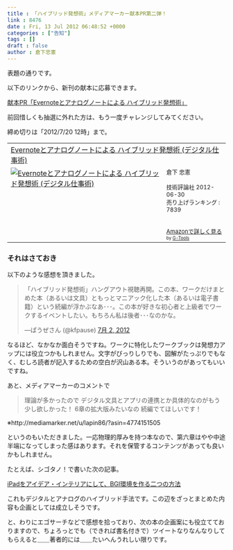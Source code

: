 ```yaml
---
title : 「ハイブリッド発想術」メディアマーカー献本PR第二弾！
link : 8476
date : Fri, 13 Jul 2012 06:48:52 +0000
categories : ["告知"]
tags : []
draft : false
author : 倉下忠憲
---
```


表題の通りです。

以下のリンクから、新刊の献本に応募できます。

<a href="http://mediamarker.net/adbook/list342">献本PR「Evernoteとアナログノートによる ハイブリッド発想術」</a>

前回惜しくも抽選に外れた方は、もう一度チャレンジしてみてください。

締め切りは「2012/7/20 12時」まで。

<table  border="0" cellpadding="5"><tr><td colspan="2"><a href="http://www.amazon.co.jp/Evernote%E3%81%A8%E3%82%A2%E3%83%8A%E3%83%AD%E3%82%B0%E3%83%8E%E3%83%BC%E3%83%88%E3%81%AB%E3%82%88%E3%82%8B-%E3%83%8F%E3%82%A4%E3%83%96%E3%83%AA%E3%83%83%E3%83%89%E7%99%BA%E6%83%B3%E8%A1%93-%E3%83%87%E3%82%B8%E3%82%BF%E3%83%AB%E4%BB%95%E4%BA%8B%E8%A1%93-%E5%80%89%E4%B8%8B-%E5%BF%A0%E6%86%B2/dp/4774151505%3FSubscriptionId%3D15SMZCTB9V8NGR2TW082%26tag%3Drashita1000-22%26linkCode%3Dxm2%26camp%3D2025%26creative%3D165953%26creativeASIN%3D4774151505" target="_blank">Evernoteとアナログノートによる ハイブリッド発想術 (デジタル仕事術)</a><img src="http://www.assoc-amazon.jp/e/ir?t=rashita1000-22&l=ur2&o=9" width="1" height="1" style="border: none;" alt="" /></td></tr><tr><td valign="top"><a href="http://www.amazon.co.jp/Evernote%E3%81%A8%E3%82%A2%E3%83%8A%E3%83%AD%E3%82%B0%E3%83%8E%E3%83%BC%E3%83%88%E3%81%AB%E3%82%88%E3%82%8B-%E3%83%8F%E3%82%A4%E3%83%96%E3%83%AA%E3%83%83%E3%83%89%E7%99%BA%E6%83%B3%E8%A1%93-%E3%83%87%E3%82%B8%E3%82%BF%E3%83%AB%E4%BB%95%E4%BA%8B%E8%A1%93-%E5%80%89%E4%B8%8B-%E5%BF%A0%E6%86%B2/dp/4774151505%3FSubscriptionId%3D15SMZCTB9V8NGR2TW082%26tag%3Drashita1000-22%26linkCode%3Dxm2%26camp%3D2025%26creative%3D165953%26creativeASIN%3D4774151505" target="_blank"><img src="http://ecx.images-amazon.com/images/I/41XNAFAW1sL._SL160_.jpg" border="0" alt="Evernoteとアナログノートによる ハイブリッド発想術 (デジタル仕事術)" /></a></td><td valign="top"><font size="-1">倉下 忠憲 <br /><br />技術評論社  2012-06-30<br />売り上げランキング : 7839<br /><br /><br /><a href="http://www.amazon.co.jp/Evernote%E3%81%A8%E3%82%A2%E3%83%8A%E3%83%AD%E3%82%B0%E3%83%8E%E3%83%BC%E3%83%88%E3%81%AB%E3%82%88%E3%82%8B-%E3%83%8F%E3%82%A4%E3%83%96%E3%83%AA%E3%83%83%E3%83%89%E7%99%BA%E6%83%B3%E8%A1%93-%E3%83%87%E3%82%B8%E3%82%BF%E3%83%AB%E4%BB%95%E4%BA%8B%E8%A1%93-%E5%80%89%E4%B8%8B-%E5%BF%A0%E6%86%B2/dp/4774151505%3FSubscriptionId%3D15SMZCTB9V8NGR2TW082%26tag%3Drashita1000-22%26linkCode%3Dxm2%26camp%3D2025%26creative%3D165953%26creativeASIN%3D4774151505" target="_blank">Amazonで詳しく見る</a></font><font size="-2"> by <a href="http://www.goodpic.com/mt/aws/index.html" >G-Tools</a></font></td></tr></table>

<h3>それはさておき</h3>
以下のような感想を頂きました。

<blockquote class="twitter-tweet" lang="ja"><p>「ハイブリッド発想術」ハングアウト視聴再開。この本、ワークだけまとめた本（あるいは文具）ともっとマニアック化した本（あるいは電子書籍）という続編が浮かぶなあ･･･。この本が好きな初心者と上級者でワークするイベントしたい。もちろん私は後者･･･なのかな。</p>&mdash;ぱうぜさん (@kfpause) <a href="https://twitter.com/kfpause/status/219794626079506433" data-datetime="2012-07-02T14:08:17+00:00">7月 2, 2012</a></blockquote>
<script src="//platform.twitter.com/widgets.js" charset="utf-8"></script>

なるほど、なかなか面白そうですね。ワークに特化したワークブックは発想力アップには役立つかもしれません。文字がびっりしりでも、図解がたっぷりでもなく、むしろ読者が記入するための空白が沢山ある本。そういうのがあってもいいですね。

あと、メディアマーカーのコメントで

<blockquote>
理論が多かったので デジタル文具とアプリの連携とか具体的なのがもう少し欲しかった！ 6章の拡大版みたいなの 続編でてほしいです！
</blockquote>
※http://mediamarker.net/u/lapin86/?asin=4774151505

というのもいただきました。一応物理的厚みを持つ本なので、第六章はやや中途半端になってしまった感はあります。それを保管するコンテンツがあっても良いかもしれません。

たとえば、シゴタノ！で書いた次の記事。

<a href="http://cyblog.jp/modules/weblogs/10224">iPadをアイデア・インテリアにして、BGI環境を作る二つの方法</a>

これもデジタルとアナログのハイブリッド手法です。この辺をざっとまとめた内容も企画としては成立しそうです。

と、わりにエゴサーチなどで感想を拾っており、次の本の企画案にも役立てておりますので、ちょろっとでも（できれば書名付きで）ツイートなりなんなりしてもらえると＿＿著者的には＿＿たいへんうれしい限りです。